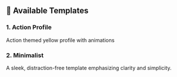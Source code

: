 ## 🎯 Available Templates

### 1. Action Profile
Action themed yellow profile with animations

### 2. Minimalist
A sleek, distraction-free template emphasizing clarity and simplicity.